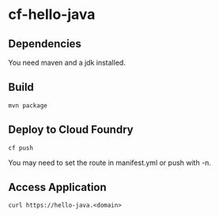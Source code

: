 # cf-hello-java

Dependencies
------------

You need maven and a jdk installed.


Build
-----

```
mvn package
```

Deploy to Cloud Foundry
-----------------------

```
cf push
```

You may need to set the route in manifest.yml or push with -n.

Access Application
------------------

```
curl https://hello-java.<domain>
```

